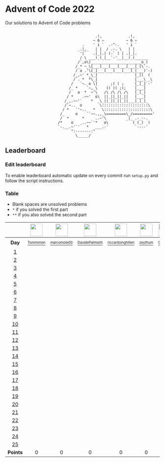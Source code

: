 # Advent of Code 2022
Our solutions to Advent of Code problems 

```

                                         .!,            .!,
                                        ~ 6 ~          ~ 6 ~
                                   .    ' i `  .-^-.   ' i `
                                 _.|,_   | |  / .-. \   | |
                                  '|`   .|_|.| (-` ) | .|_|.
                                  / \ ___)_(_|__`-'__|__)_(______
                                 /`,o\)_______________________o_(
                                /_* ~_\[___]___[___]___[___[_[\`-.
                                / o .'\[_]___[___]___[___]_[___)`-)
                               /_,~' *_\_]                 [_[(  (
                               /`. *  *\_]                 [___\ _\
                              /   `~. o \]      ;( ( ;     [_[_]`-'
                             /_ *    `~,_\    (( )( ;(;    [___]
                             /   o  *  ~'\   /\ /\ /\ /\   [_[_]
                            / *    .~~'  o\  ||_||_||_||   [___]
                           /_,.~~'`    *  _\_||_||_||_||___[_[_]_
                           /`~..  o        \:::::::::::::::::::::\
                          / *   `'~..   *   \:::::::::::::::::::::\
                         /_     o    ``~~.,,_\=========\_/========='
                         /  *      *     ..~'\         _|_ .-_--.
                        /*    o   _..~~`'*   o\           ( (_)  )
                        `-.__.~'`'   *   ___.-'            `----'
                              ":-------:"
                                \_____/
```

## Leaderboard

### Edit leaderboard
To enable leaderboard automatic update on every commit run `setup.py` and
follow the script instructions.

### Table
- Blank spaces are unsolved problems
- `*` if you solved the first part
- `**` if you also solved the second part

<!---LEADERBOARD_GRID_BEGIN:1669824848
Tommimon,https://avatars.githubusercontent.com/u/37435103?v=4
Gonduls,https://avatars.githubusercontent.com/u/74541475?v=4
Marco Molè,https://avatars.githubusercontent.com/u/57618578?v=4,marcomole00
marcoparadina,https://avatars.githubusercontent.com/u/18370800?v=4
MatteoBlack,https://avatars.githubusercontent.com/u/62394493?v=4,IronBlack,MatteoBlack
matteomiceli,https://avatars.githubusercontent.com/u/58422802?v=4
Davide Palmiotti,https://avatars.githubusercontent.com/u/36343432?v=4
Puricelli,https://avatars.githubusercontent.com/u/80168364?v=4
riccardo-negri,https://avatars.githubusercontent.com/u/67798955?v=4
riccardoinghilleri,https://avatars.githubusercontent.com/u/100593859?v=4
Alessandro Nazzari,https://avatars.githubusercontent.com/u/24700291?v=4,zoythum
LEADERBOARD_GRID_END--->
| | <a href="https://github.com/Tommimon"><img src="https://avatars.githubusercontent.com/u/37435103?v=4" width="40" height="40"/></a> | <a href="https://github.com/marcomole00"><img src="https://avatars.githubusercontent.com/u/57618578?v=4" width="40" height="40"/></a> | <a href="https://github.com/DavidePalmiotti"><img src="https://avatars.githubusercontent.com/u/36343432?v=4" width="40" height="40"/></a> | <a href="https://github.com/riccardoinghilleri"><img src="https://avatars.githubusercontent.com/u/100593859?v=4" width="40" height="40"/></a> | <a href="https://github.com/zoythum"><img src="https://avatars.githubusercontent.com/u/24700291?v=4" width="40" height="40"/></a> | <a href="https://github.com/Gonduls"><img src="https://avatars.githubusercontent.com/u/74541475?v=4" width="40" height="40"/></a> | <a href="https://github.com/marcoparadina"><img src="https://avatars.githubusercontent.com/u/18370800?v=4" width="40" height="40"/></a> | <a href="https://github.com/riccardo-negri"><img src="https://avatars.githubusercontent.com/u/67798955?v=4" width="40" height="40"/></a> | <a href="https://github.com/IronBlack"><img src="https://avatars.githubusercontent.com/u/62394493?v=4" width="40" height="40"/></a> | <a href="https://github.com/Puricelli"><img src="https://avatars.githubusercontent.com/u/80168364?v=4" width="40" height="40"/></a> |
| :---: | :---: | :---: | :---: | :---: | :---: | :---: | :---: | :---: | :---: | :---: |
| **Day** | <a href="https://github.com/Tommimon"><sup><sub>Tommimon</sub></sup></a> | <a href="https://github.com/marcomole00"><sup><sub>marcomole00</sub></sup></a> | <a href="https://github.com/DavidePalmiotti"><sup><sub>DavidePalmiotti</sub></sup></a> | <a href="https://github.com/riccardoinghilleri"><sup><sub>riccardoinghilleri</sub></sup></a> | <a href="https://github.com/zoythum"><sup><sub>zoythum</sub></sup></a> | <a href="https://github.com/Gonduls"><sup><sub>Gonduls</sub></sup></a> | <a href="https://github.com/marcoparadina"><sup><sub>marcoparadina</sub></sup></a> | <a href="https://github.com/riccardo-negri"><sup><sub>riccardo-negri</sub></sup></a> | <a href="https://github.com/IronBlack"><sup><sub>MatteoBlack</sub></sup></a> | <a href="https://github.com/Puricelli"><sup><sub>Puricelli</sub></sup></a> |
| [1][d1] | [ ][d1u0] | [ ][d1u1] | [ ][d1u2] | [ ][d1u3] | [ ][d1u4] | [ ][d1u5] | [ ][d1u6] | [ ][d1u7] | [ ][d1u8] | [ ][d1u9] |
| [2][d2] | [ ][d2u0] | [ ][d2u1] | [ ][d2u2] | [ ][d2u3] | [ ][d2u4] | [ ][d2u5] | [ ][d2u6] | [ ][d2u7] | [ ][d2u8] | [ ][d2u9] |
| [3][d3] | [ ][d3u0] | [ ][d3u1] | [ ][d3u2] | [ ][d3u3] | [ ][d3u4] | [ ][d3u5] | [ ][d3u6] | [ ][d3u7] | [ ][d3u8] | [ ][d3u9] |
| [4][d4] | [ ][d4u0] | [ ][d4u1] | [ ][d4u2] | [ ][d4u3] | [ ][d4u4] | [ ][d4u5] | [ ][d4u6] | [ ][d4u7] | [ ][d4u8] | [ ][d4u9] |
| [5][d5] | [ ][d5u0] | [ ][d5u1] | [ ][d5u2] | [ ][d5u3] | [ ][d5u4] | [ ][d5u5] | [ ][d5u6] | [ ][d5u7] | [ ][d5u8] | [ ][d5u9] |
| [6][d6] | [ ][d6u0] | [ ][d6u1] | [ ][d6u2] | [ ][d6u3] | [ ][d6u4] | [ ][d6u5] | [ ][d6u6] | [ ][d6u7] | [ ][d6u8] | [ ][d6u9] |
| [7][d7] | [ ][d7u0] | [ ][d7u1] | [ ][d7u2] | [ ][d7u3] | [ ][d7u4] | [ ][d7u5] | [ ][d7u6] | [ ][d7u7] | [ ][d7u8] | [ ][d7u9] |
| [8][d8] | [ ][d8u0] | [ ][d8u1] | [ ][d8u2] | [ ][d8u3] | [ ][d8u4] | [ ][d8u5] | [ ][d8u6] | [ ][d8u7] | [ ][d8u8] | [ ][d8u9] |
| [9][d9] | [ ][d9u0] | [ ][d9u1] | [ ][d9u2] | [ ][d9u3] | [ ][d9u4] | [ ][d9u5] | [ ][d9u6] | [ ][d9u7] | [ ][d9u8] | [ ][d9u9] |
| [10][d10] | [ ][d10u0] | [ ][d10u1] | [ ][d10u2] | [ ][d10u3] | [ ][d10u4] | [ ][d10u5] | [ ][d10u6] | [ ][d10u7] | [ ][d10u8] | [ ][d10u9] |
| [11][d11] | [ ][d11u0] | [ ][d11u1] | [ ][d11u2] | [ ][d11u3] | [ ][d11u4] | [ ][d11u5] | [ ][d11u6] | [ ][d11u7] | [ ][d11u8] | [ ][d11u9] |
| [12][d12] | [ ][d12u0] | [ ][d12u1] | [ ][d12u2] | [ ][d12u3] | [ ][d12u4] | [ ][d12u5] | [ ][d12u6] | [ ][d12u7] | [ ][d12u8] | [ ][d12u9] |
| [13][d13] | [ ][d13u0] | [ ][d13u1] | [ ][d13u2] | [ ][d13u3] | [ ][d13u4] | [ ][d13u5] | [ ][d13u6] | [ ][d13u7] | [ ][d13u8] | [ ][d13u9] |
| [14][d14] | [ ][d14u0] | [ ][d14u1] | [ ][d14u2] | [ ][d14u3] | [ ][d14u4] | [ ][d14u5] | [ ][d14u6] | [ ][d14u7] | [ ][d14u8] | [ ][d14u9] |
| [15][d15] | [ ][d15u0] | [ ][d15u1] | [ ][d15u2] | [ ][d15u3] | [ ][d15u4] | [ ][d15u5] | [ ][d15u6] | [ ][d15u7] | [ ][d15u8] | [ ][d15u9] |
| [16][d16] | [ ][d16u0] | [ ][d16u1] | [ ][d16u2] | [ ][d16u3] | [ ][d16u4] | [ ][d16u5] | [ ][d16u6] | [ ][d16u7] | [ ][d16u8] | [ ][d16u9] |
| [17][d17] | [ ][d17u0] | [ ][d17u1] | [ ][d17u2] | [ ][d17u3] | [ ][d17u4] | [ ][d17u5] | [ ][d17u6] | [ ][d17u7] | [ ][d17u8] | [ ][d17u9] |
| [18][d18] | [ ][d18u0] | [ ][d18u1] | [ ][d18u2] | [ ][d18u3] | [ ][d18u4] | [ ][d18u5] | [ ][d18u6] | [ ][d18u7] | [ ][d18u8] | [ ][d18u9] |
| [19][d19] | [ ][d19u0] | [ ][d19u1] | [ ][d19u2] | [ ][d19u3] | [ ][d19u4] | [ ][d19u5] | [ ][d19u6] | [ ][d19u7] | [ ][d19u8] | [ ][d19u9] |
| [20][d20] | [ ][d20u0] | [ ][d20u1] | [ ][d20u2] | [ ][d20u3] | [ ][d20u4] | [ ][d20u5] | [ ][d20u6] | [ ][d20u7] | [ ][d20u8] | [ ][d20u9] |
| [21][d21] | [ ][d21u0] | [ ][d21u1] | [ ][d21u2] | [ ][d21u3] | [ ][d21u4] | [ ][d21u5] | [ ][d21u6] | [ ][d21u7] | [ ][d21u8] | [ ][d21u9] |
| [22][d22] | [ ][d22u0] | [ ][d22u1] | [ ][d22u2] | [ ][d22u3] | [ ][d22u4] | [ ][d22u5] | [ ][d22u6] | [ ][d22u7] | [ ][d22u8] | [ ][d22u9] |
| [23][d23] | [ ][d23u0] | [ ][d23u1] | [ ][d23u2] | [ ][d23u3] | [ ][d23u4] | [ ][d23u5] | [ ][d23u6] | [ ][d23u7] | [ ][d23u8] | [ ][d23u9] |
| [24][d24] | [ ][d24u0] | [ ][d24u1] | [ ][d24u2] | [ ][d24u3] | [ ][d24u4] | [ ][d24u5] | [ ][d24u6] | [ ][d24u7] | [ ][d24u8] | [ ][d24u9] |
| [25][d25] | [ ][d25u0] | [ ][d25u1] | [ ][d25u2] | [ ][d25u3] | [ ][d25u4] | [ ][d25u5] | [ ][d25u6] | [ ][d25u7] | [ ][d25u8] | [ ][d25u9] |
| **Points** | 0 | 0 | 0 | 0 | 0 | 0 | 0 | 0 | 0 | 0 |


[d1]: https://adventofcode.com/2022/day/1
[d2]: https://adventofcode.com/2022/day/2
[d3]: https://adventofcode.com/2022/day/3
[d4]: https://adventofcode.com/2022/day/4
[d5]: https://adventofcode.com/2022/day/5
[d6]: https://adventofcode.com/2022/day/6
[d7]: https://adventofcode.com/2022/day/7
[d8]: https://adventofcode.com/2022/day/8
[d9]: https://adventofcode.com/2022/day/9
[d10]: https://adventofcode.com/2022/day/10
[d11]: https://adventofcode.com/2022/day/11
[d12]: https://adventofcode.com/2022/day/12
[d13]: https://adventofcode.com/2022/day/13
[d14]: https://adventofcode.com/2022/day/14
[d15]: https://adventofcode.com/2022/day/15
[d16]: https://adventofcode.com/2022/day/16
[d17]: https://adventofcode.com/2022/day/17
[d18]: https://adventofcode.com/2022/day/18
[d19]: https://adventofcode.com/2022/day/19
[d20]: https://adventofcode.com/2022/day/20
[d21]: https://adventofcode.com/2022/day/21
[d22]: https://adventofcode.com/2022/day/22
[d23]: https://adventofcode.com/2022/day/23
[d24]: https://adventofcode.com/2022/day/24
[d25]: https://adventofcode.com/2022/day/25


[d1u0]: https://github.com/Tommimon/advent-of-code-2022/tree/master/Tommimon/1
[d1u1]: https://github.com/Tommimon/advent-of-code-2022/tree/master/marcomole00/1
[d1u2]: https://github.com/Tommimon/advent-of-code-2022/tree/master/DavidePalmiotti/1
[d1u3]: https://github.com/Tommimon/advent-of-code-2022/tree/master/riccardoinghilleri/1
[d1u4]: https://github.com/Tommimon/advent-of-code-2022/tree/master/zoythum/1
[d1u5]: https://github.com/Tommimon/advent-of-code-2022/tree/master/Gonduls/1
[d1u6]: https://github.com/Tommimon/advent-of-code-2022/tree/master/marcoparadina/1
[d1u7]: https://github.com/Tommimon/advent-of-code-2022/tree/master/riccardo-negri/1
[d1u8]: https://github.com/Tommimon/advent-of-code-2022/tree/master/MatteoBlack/1
[d1u9]: https://github.com/Tommimon/advent-of-code-2022/tree/master/Puricelli/1
[d2u0]: https://github.com/Tommimon/advent-of-code-2022/tree/master/Tommimon/2
[d2u1]: https://github.com/Tommimon/advent-of-code-2022/tree/master/marcomole00/2
[d2u2]: https://github.com/Tommimon/advent-of-code-2022/tree/master/DavidePalmiotti/2
[d2u3]: https://github.com/Tommimon/advent-of-code-2022/tree/master/riccardoinghilleri/2
[d2u4]: https://github.com/Tommimon/advent-of-code-2022/tree/master/zoythum/2
[d2u5]: https://github.com/Tommimon/advent-of-code-2022/tree/master/Gonduls/2
[d2u6]: https://github.com/Tommimon/advent-of-code-2022/tree/master/marcoparadina/2
[d2u7]: https://github.com/Tommimon/advent-of-code-2022/tree/master/riccardo-negri/2
[d2u8]: https://github.com/Tommimon/advent-of-code-2022/tree/master/MatteoBlack/2
[d2u9]: https://github.com/Tommimon/advent-of-code-2022/tree/master/Puricelli/2
[d3u0]: https://github.com/Tommimon/advent-of-code-2022/tree/master/Tommimon/3
[d3u1]: https://github.com/Tommimon/advent-of-code-2022/tree/master/marcomole00/3
[d3u2]: https://github.com/Tommimon/advent-of-code-2022/tree/master/DavidePalmiotti/3
[d3u3]: https://github.com/Tommimon/advent-of-code-2022/tree/master/riccardoinghilleri/3
[d3u4]: https://github.com/Tommimon/advent-of-code-2022/tree/master/zoythum/3
[d3u5]: https://github.com/Tommimon/advent-of-code-2022/tree/master/Gonduls/3
[d3u6]: https://github.com/Tommimon/advent-of-code-2022/tree/master/marcoparadina/3
[d3u7]: https://github.com/Tommimon/advent-of-code-2022/tree/master/riccardo-negri/3
[d3u8]: https://github.com/Tommimon/advent-of-code-2022/tree/master/MatteoBlack/3
[d3u9]: https://github.com/Tommimon/advent-of-code-2022/tree/master/Puricelli/3
[d4u0]: https://github.com/Tommimon/advent-of-code-2022/tree/master/Tommimon/4
[d4u1]: https://github.com/Tommimon/advent-of-code-2022/tree/master/marcomole00/4
[d4u2]: https://github.com/Tommimon/advent-of-code-2022/tree/master/DavidePalmiotti/4
[d4u3]: https://github.com/Tommimon/advent-of-code-2022/tree/master/riccardoinghilleri/4
[d4u4]: https://github.com/Tommimon/advent-of-code-2022/tree/master/zoythum/4
[d4u5]: https://github.com/Tommimon/advent-of-code-2022/tree/master/Gonduls/4
[d4u6]: https://github.com/Tommimon/advent-of-code-2022/tree/master/marcoparadina/4
[d4u7]: https://github.com/Tommimon/advent-of-code-2022/tree/master/riccardo-negri/4
[d4u8]: https://github.com/Tommimon/advent-of-code-2022/tree/master/MatteoBlack/4
[d4u9]: https://github.com/Tommimon/advent-of-code-2022/tree/master/Puricelli/4
[d5u0]: https://github.com/Tommimon/advent-of-code-2022/tree/master/Tommimon/5
[d5u1]: https://github.com/Tommimon/advent-of-code-2022/tree/master/marcomole00/5
[d5u2]: https://github.com/Tommimon/advent-of-code-2022/tree/master/DavidePalmiotti/5
[d5u3]: https://github.com/Tommimon/advent-of-code-2022/tree/master/riccardoinghilleri/5
[d5u4]: https://github.com/Tommimon/advent-of-code-2022/tree/master/zoythum/5
[d5u5]: https://github.com/Tommimon/advent-of-code-2022/tree/master/Gonduls/5
[d5u6]: https://github.com/Tommimon/advent-of-code-2022/tree/master/marcoparadina/5
[d5u7]: https://github.com/Tommimon/advent-of-code-2022/tree/master/riccardo-negri/5
[d5u8]: https://github.com/Tommimon/advent-of-code-2022/tree/master/MatteoBlack/5
[d5u9]: https://github.com/Tommimon/advent-of-code-2022/tree/master/Puricelli/5
[d6u0]: https://github.com/Tommimon/advent-of-code-2022/tree/master/Tommimon/6
[d6u1]: https://github.com/Tommimon/advent-of-code-2022/tree/master/marcomole00/6
[d6u2]: https://github.com/Tommimon/advent-of-code-2022/tree/master/DavidePalmiotti/6
[d6u3]: https://github.com/Tommimon/advent-of-code-2022/tree/master/riccardoinghilleri/6
[d6u4]: https://github.com/Tommimon/advent-of-code-2022/tree/master/zoythum/6
[d6u5]: https://github.com/Tommimon/advent-of-code-2022/tree/master/Gonduls/6
[d6u6]: https://github.com/Tommimon/advent-of-code-2022/tree/master/marcoparadina/6
[d6u7]: https://github.com/Tommimon/advent-of-code-2022/tree/master/riccardo-negri/6
[d6u8]: https://github.com/Tommimon/advent-of-code-2022/tree/master/MatteoBlack/6
[d6u9]: https://github.com/Tommimon/advent-of-code-2022/tree/master/Puricelli/6
[d7u0]: https://github.com/Tommimon/advent-of-code-2022/tree/master/Tommimon/7
[d7u1]: https://github.com/Tommimon/advent-of-code-2022/tree/master/marcomole00/7
[d7u2]: https://github.com/Tommimon/advent-of-code-2022/tree/master/DavidePalmiotti/7
[d7u3]: https://github.com/Tommimon/advent-of-code-2022/tree/master/riccardoinghilleri/7
[d7u4]: https://github.com/Tommimon/advent-of-code-2022/tree/master/zoythum/7
[d7u5]: https://github.com/Tommimon/advent-of-code-2022/tree/master/Gonduls/7
[d7u6]: https://github.com/Tommimon/advent-of-code-2022/tree/master/marcoparadina/7
[d7u7]: https://github.com/Tommimon/advent-of-code-2022/tree/master/riccardo-negri/7
[d7u8]: https://github.com/Tommimon/advent-of-code-2022/tree/master/MatteoBlack/7
[d7u9]: https://github.com/Tommimon/advent-of-code-2022/tree/master/Puricelli/7
[d8u0]: https://github.com/Tommimon/advent-of-code-2022/tree/master/Tommimon/8
[d8u1]: https://github.com/Tommimon/advent-of-code-2022/tree/master/marcomole00/8
[d8u2]: https://github.com/Tommimon/advent-of-code-2022/tree/master/DavidePalmiotti/8
[d8u3]: https://github.com/Tommimon/advent-of-code-2022/tree/master/riccardoinghilleri/8
[d8u4]: https://github.com/Tommimon/advent-of-code-2022/tree/master/zoythum/8
[d8u5]: https://github.com/Tommimon/advent-of-code-2022/tree/master/Gonduls/8
[d8u6]: https://github.com/Tommimon/advent-of-code-2022/tree/master/marcoparadina/8
[d8u7]: https://github.com/Tommimon/advent-of-code-2022/tree/master/riccardo-negri/8
[d8u8]: https://github.com/Tommimon/advent-of-code-2022/tree/master/MatteoBlack/8
[d8u9]: https://github.com/Tommimon/advent-of-code-2022/tree/master/Puricelli/8
[d9u0]: https://github.com/Tommimon/advent-of-code-2022/tree/master/Tommimon/9
[d9u1]: https://github.com/Tommimon/advent-of-code-2022/tree/master/marcomole00/9
[d9u2]: https://github.com/Tommimon/advent-of-code-2022/tree/master/DavidePalmiotti/9
[d9u3]: https://github.com/Tommimon/advent-of-code-2022/tree/master/riccardoinghilleri/9
[d9u4]: https://github.com/Tommimon/advent-of-code-2022/tree/master/zoythum/9
[d9u5]: https://github.com/Tommimon/advent-of-code-2022/tree/master/Gonduls/9
[d9u6]: https://github.com/Tommimon/advent-of-code-2022/tree/master/marcoparadina/9
[d9u7]: https://github.com/Tommimon/advent-of-code-2022/tree/master/riccardo-negri/9
[d9u8]: https://github.com/Tommimon/advent-of-code-2022/tree/master/MatteoBlack/9
[d9u9]: https://github.com/Tommimon/advent-of-code-2022/tree/master/Puricelli/9
[d10u0]: https://github.com/Tommimon/advent-of-code-2022/tree/master/Tommimon/10
[d10u1]: https://github.com/Tommimon/advent-of-code-2022/tree/master/marcomole00/10
[d10u2]: https://github.com/Tommimon/advent-of-code-2022/tree/master/DavidePalmiotti/10
[d10u3]: https://github.com/Tommimon/advent-of-code-2022/tree/master/riccardoinghilleri/10
[d10u4]: https://github.com/Tommimon/advent-of-code-2022/tree/master/zoythum/10
[d10u5]: https://github.com/Tommimon/advent-of-code-2022/tree/master/Gonduls/10
[d10u6]: https://github.com/Tommimon/advent-of-code-2022/tree/master/marcoparadina/10
[d10u7]: https://github.com/Tommimon/advent-of-code-2022/tree/master/riccardo-negri/10
[d10u8]: https://github.com/Tommimon/advent-of-code-2022/tree/master/MatteoBlack/10
[d10u9]: https://github.com/Tommimon/advent-of-code-2022/tree/master/Puricelli/10
[d11u0]: https://github.com/Tommimon/advent-of-code-2022/tree/master/Tommimon/11
[d11u1]: https://github.com/Tommimon/advent-of-code-2022/tree/master/marcomole00/11
[d11u2]: https://github.com/Tommimon/advent-of-code-2022/tree/master/DavidePalmiotti/11
[d11u3]: https://github.com/Tommimon/advent-of-code-2022/tree/master/riccardoinghilleri/11
[d11u4]: https://github.com/Tommimon/advent-of-code-2022/tree/master/zoythum/11
[d11u5]: https://github.com/Tommimon/advent-of-code-2022/tree/master/Gonduls/11
[d11u6]: https://github.com/Tommimon/advent-of-code-2022/tree/master/marcoparadina/11
[d11u7]: https://github.com/Tommimon/advent-of-code-2022/tree/master/riccardo-negri/11
[d11u8]: https://github.com/Tommimon/advent-of-code-2022/tree/master/MatteoBlack/11
[d11u9]: https://github.com/Tommimon/advent-of-code-2022/tree/master/Puricelli/11
[d12u0]: https://github.com/Tommimon/advent-of-code-2022/tree/master/Tommimon/12
[d12u1]: https://github.com/Tommimon/advent-of-code-2022/tree/master/marcomole00/12
[d12u2]: https://github.com/Tommimon/advent-of-code-2022/tree/master/DavidePalmiotti/12
[d12u3]: https://github.com/Tommimon/advent-of-code-2022/tree/master/riccardoinghilleri/12
[d12u4]: https://github.com/Tommimon/advent-of-code-2022/tree/master/zoythum/12
[d12u5]: https://github.com/Tommimon/advent-of-code-2022/tree/master/Gonduls/12
[d12u6]: https://github.com/Tommimon/advent-of-code-2022/tree/master/marcoparadina/12
[d12u7]: https://github.com/Tommimon/advent-of-code-2022/tree/master/riccardo-negri/12
[d12u8]: https://github.com/Tommimon/advent-of-code-2022/tree/master/MatteoBlack/12
[d12u9]: https://github.com/Tommimon/advent-of-code-2022/tree/master/Puricelli/12
[d13u0]: https://github.com/Tommimon/advent-of-code-2022/tree/master/Tommimon/13
[d13u1]: https://github.com/Tommimon/advent-of-code-2022/tree/master/marcomole00/13
[d13u2]: https://github.com/Tommimon/advent-of-code-2022/tree/master/DavidePalmiotti/13
[d13u3]: https://github.com/Tommimon/advent-of-code-2022/tree/master/riccardoinghilleri/13
[d13u4]: https://github.com/Tommimon/advent-of-code-2022/tree/master/zoythum/13
[d13u5]: https://github.com/Tommimon/advent-of-code-2022/tree/master/Gonduls/13
[d13u6]: https://github.com/Tommimon/advent-of-code-2022/tree/master/marcoparadina/13
[d13u7]: https://github.com/Tommimon/advent-of-code-2022/tree/master/riccardo-negri/13
[d13u8]: https://github.com/Tommimon/advent-of-code-2022/tree/master/MatteoBlack/13
[d13u9]: https://github.com/Tommimon/advent-of-code-2022/tree/master/Puricelli/13
[d14u0]: https://github.com/Tommimon/advent-of-code-2022/tree/master/Tommimon/14
[d14u1]: https://github.com/Tommimon/advent-of-code-2022/tree/master/marcomole00/14
[d14u2]: https://github.com/Tommimon/advent-of-code-2022/tree/master/DavidePalmiotti/14
[d14u3]: https://github.com/Tommimon/advent-of-code-2022/tree/master/riccardoinghilleri/14
[d14u4]: https://github.com/Tommimon/advent-of-code-2022/tree/master/zoythum/14
[d14u5]: https://github.com/Tommimon/advent-of-code-2022/tree/master/Gonduls/14
[d14u6]: https://github.com/Tommimon/advent-of-code-2022/tree/master/marcoparadina/14
[d14u7]: https://github.com/Tommimon/advent-of-code-2022/tree/master/riccardo-negri/14
[d14u8]: https://github.com/Tommimon/advent-of-code-2022/tree/master/MatteoBlack/14
[d14u9]: https://github.com/Tommimon/advent-of-code-2022/tree/master/Puricelli/14
[d15u0]: https://github.com/Tommimon/advent-of-code-2022/tree/master/Tommimon/15
[d15u1]: https://github.com/Tommimon/advent-of-code-2022/tree/master/marcomole00/15
[d15u2]: https://github.com/Tommimon/advent-of-code-2022/tree/master/DavidePalmiotti/15
[d15u3]: https://github.com/Tommimon/advent-of-code-2022/tree/master/riccardoinghilleri/15
[d15u4]: https://github.com/Tommimon/advent-of-code-2022/tree/master/zoythum/15
[d15u5]: https://github.com/Tommimon/advent-of-code-2022/tree/master/Gonduls/15
[d15u6]: https://github.com/Tommimon/advent-of-code-2022/tree/master/marcoparadina/15
[d15u7]: https://github.com/Tommimon/advent-of-code-2022/tree/master/riccardo-negri/15
[d15u8]: https://github.com/Tommimon/advent-of-code-2022/tree/master/MatteoBlack/15
[d15u9]: https://github.com/Tommimon/advent-of-code-2022/tree/master/Puricelli/15
[d16u0]: https://github.com/Tommimon/advent-of-code-2022/tree/master/Tommimon/16
[d16u1]: https://github.com/Tommimon/advent-of-code-2022/tree/master/marcomole00/16
[d16u2]: https://github.com/Tommimon/advent-of-code-2022/tree/master/DavidePalmiotti/16
[d16u3]: https://github.com/Tommimon/advent-of-code-2022/tree/master/riccardoinghilleri/16
[d16u4]: https://github.com/Tommimon/advent-of-code-2022/tree/master/zoythum/16
[d16u5]: https://github.com/Tommimon/advent-of-code-2022/tree/master/Gonduls/16
[d16u6]: https://github.com/Tommimon/advent-of-code-2022/tree/master/marcoparadina/16
[d16u7]: https://github.com/Tommimon/advent-of-code-2022/tree/master/riccardo-negri/16
[d16u8]: https://github.com/Tommimon/advent-of-code-2022/tree/master/MatteoBlack/16
[d16u9]: https://github.com/Tommimon/advent-of-code-2022/tree/master/Puricelli/16
[d17u0]: https://github.com/Tommimon/advent-of-code-2022/tree/master/Tommimon/17
[d17u1]: https://github.com/Tommimon/advent-of-code-2022/tree/master/marcomole00/17
[d17u2]: https://github.com/Tommimon/advent-of-code-2022/tree/master/DavidePalmiotti/17
[d17u3]: https://github.com/Tommimon/advent-of-code-2022/tree/master/riccardoinghilleri/17
[d17u4]: https://github.com/Tommimon/advent-of-code-2022/tree/master/zoythum/17
[d17u5]: https://github.com/Tommimon/advent-of-code-2022/tree/master/Gonduls/17
[d17u6]: https://github.com/Tommimon/advent-of-code-2022/tree/master/marcoparadina/17
[d17u7]: https://github.com/Tommimon/advent-of-code-2022/tree/master/riccardo-negri/17
[d17u8]: https://github.com/Tommimon/advent-of-code-2022/tree/master/MatteoBlack/17
[d17u9]: https://github.com/Tommimon/advent-of-code-2022/tree/master/Puricelli/17
[d18u0]: https://github.com/Tommimon/advent-of-code-2022/tree/master/Tommimon/18
[d18u1]: https://github.com/Tommimon/advent-of-code-2022/tree/master/marcomole00/18
[d18u2]: https://github.com/Tommimon/advent-of-code-2022/tree/master/DavidePalmiotti/18
[d18u3]: https://github.com/Tommimon/advent-of-code-2022/tree/master/riccardoinghilleri/18
[d18u4]: https://github.com/Tommimon/advent-of-code-2022/tree/master/zoythum/18
[d18u5]: https://github.com/Tommimon/advent-of-code-2022/tree/master/Gonduls/18
[d18u6]: https://github.com/Tommimon/advent-of-code-2022/tree/master/marcoparadina/18
[d18u7]: https://github.com/Tommimon/advent-of-code-2022/tree/master/riccardo-negri/18
[d18u8]: https://github.com/Tommimon/advent-of-code-2022/tree/master/MatteoBlack/18
[d18u9]: https://github.com/Tommimon/advent-of-code-2022/tree/master/Puricelli/18
[d19u0]: https://github.com/Tommimon/advent-of-code-2022/tree/master/Tommimon/19
[d19u1]: https://github.com/Tommimon/advent-of-code-2022/tree/master/marcomole00/19
[d19u2]: https://github.com/Tommimon/advent-of-code-2022/tree/master/DavidePalmiotti/19
[d19u3]: https://github.com/Tommimon/advent-of-code-2022/tree/master/riccardoinghilleri/19
[d19u4]: https://github.com/Tommimon/advent-of-code-2022/tree/master/zoythum/19
[d19u5]: https://github.com/Tommimon/advent-of-code-2022/tree/master/Gonduls/19
[d19u6]: https://github.com/Tommimon/advent-of-code-2022/tree/master/marcoparadina/19
[d19u7]: https://github.com/Tommimon/advent-of-code-2022/tree/master/riccardo-negri/19
[d19u8]: https://github.com/Tommimon/advent-of-code-2022/tree/master/MatteoBlack/19
[d19u9]: https://github.com/Tommimon/advent-of-code-2022/tree/master/Puricelli/19
[d20u0]: https://github.com/Tommimon/advent-of-code-2022/tree/master/Tommimon/20
[d20u1]: https://github.com/Tommimon/advent-of-code-2022/tree/master/marcomole00/20
[d20u2]: https://github.com/Tommimon/advent-of-code-2022/tree/master/DavidePalmiotti/20
[d20u3]: https://github.com/Tommimon/advent-of-code-2022/tree/master/riccardoinghilleri/20
[d20u4]: https://github.com/Tommimon/advent-of-code-2022/tree/master/zoythum/20
[d20u5]: https://github.com/Tommimon/advent-of-code-2022/tree/master/Gonduls/20
[d20u6]: https://github.com/Tommimon/advent-of-code-2022/tree/master/marcoparadina/20
[d20u7]: https://github.com/Tommimon/advent-of-code-2022/tree/master/riccardo-negri/20
[d20u8]: https://github.com/Tommimon/advent-of-code-2022/tree/master/MatteoBlack/20
[d20u9]: https://github.com/Tommimon/advent-of-code-2022/tree/master/Puricelli/20
[d21u0]: https://github.com/Tommimon/advent-of-code-2022/tree/master/Tommimon/21
[d21u1]: https://github.com/Tommimon/advent-of-code-2022/tree/master/marcomole00/21
[d21u2]: https://github.com/Tommimon/advent-of-code-2022/tree/master/DavidePalmiotti/21
[d21u3]: https://github.com/Tommimon/advent-of-code-2022/tree/master/riccardoinghilleri/21
[d21u4]: https://github.com/Tommimon/advent-of-code-2022/tree/master/zoythum/21
[d21u5]: https://github.com/Tommimon/advent-of-code-2022/tree/master/Gonduls/21
[d21u6]: https://github.com/Tommimon/advent-of-code-2022/tree/master/marcoparadina/21
[d21u7]: https://github.com/Tommimon/advent-of-code-2022/tree/master/riccardo-negri/21
[d21u8]: https://github.com/Tommimon/advent-of-code-2022/tree/master/MatteoBlack/21
[d21u9]: https://github.com/Tommimon/advent-of-code-2022/tree/master/Puricelli/21
[d22u0]: https://github.com/Tommimon/advent-of-code-2022/tree/master/Tommimon/22
[d22u1]: https://github.com/Tommimon/advent-of-code-2022/tree/master/marcomole00/22
[d22u2]: https://github.com/Tommimon/advent-of-code-2022/tree/master/DavidePalmiotti/22
[d22u3]: https://github.com/Tommimon/advent-of-code-2022/tree/master/riccardoinghilleri/22
[d22u4]: https://github.com/Tommimon/advent-of-code-2022/tree/master/zoythum/22
[d22u5]: https://github.com/Tommimon/advent-of-code-2022/tree/master/Gonduls/22
[d22u6]: https://github.com/Tommimon/advent-of-code-2022/tree/master/marcoparadina/22
[d22u7]: https://github.com/Tommimon/advent-of-code-2022/tree/master/riccardo-negri/22
[d22u8]: https://github.com/Tommimon/advent-of-code-2022/tree/master/MatteoBlack/22
[d22u9]: https://github.com/Tommimon/advent-of-code-2022/tree/master/Puricelli/22
[d23u0]: https://github.com/Tommimon/advent-of-code-2022/tree/master/Tommimon/23
[d23u1]: https://github.com/Tommimon/advent-of-code-2022/tree/master/marcomole00/23
[d23u2]: https://github.com/Tommimon/advent-of-code-2022/tree/master/DavidePalmiotti/23
[d23u3]: https://github.com/Tommimon/advent-of-code-2022/tree/master/riccardoinghilleri/23
[d23u4]: https://github.com/Tommimon/advent-of-code-2022/tree/master/zoythum/23
[d23u5]: https://github.com/Tommimon/advent-of-code-2022/tree/master/Gonduls/23
[d23u6]: https://github.com/Tommimon/advent-of-code-2022/tree/master/marcoparadina/23
[d23u7]: https://github.com/Tommimon/advent-of-code-2022/tree/master/riccardo-negri/23
[d23u8]: https://github.com/Tommimon/advent-of-code-2022/tree/master/MatteoBlack/23
[d23u9]: https://github.com/Tommimon/advent-of-code-2022/tree/master/Puricelli/23
[d24u0]: https://github.com/Tommimon/advent-of-code-2022/tree/master/Tommimon/24
[d24u1]: https://github.com/Tommimon/advent-of-code-2022/tree/master/marcomole00/24
[d24u2]: https://github.com/Tommimon/advent-of-code-2022/tree/master/DavidePalmiotti/24
[d24u3]: https://github.com/Tommimon/advent-of-code-2022/tree/master/riccardoinghilleri/24
[d24u4]: https://github.com/Tommimon/advent-of-code-2022/tree/master/zoythum/24
[d24u5]: https://github.com/Tommimon/advent-of-code-2022/tree/master/Gonduls/24
[d24u6]: https://github.com/Tommimon/advent-of-code-2022/tree/master/marcoparadina/24
[d24u7]: https://github.com/Tommimon/advent-of-code-2022/tree/master/riccardo-negri/24
[d24u8]: https://github.com/Tommimon/advent-of-code-2022/tree/master/MatteoBlack/24
[d24u9]: https://github.com/Tommimon/advent-of-code-2022/tree/master/Puricelli/24
[d25u0]: https://github.com/Tommimon/advent-of-code-2022/tree/master/Tommimon/25
[d25u1]: https://github.com/Tommimon/advent-of-code-2022/tree/master/marcomole00/25
[d25u2]: https://github.com/Tommimon/advent-of-code-2022/tree/master/DavidePalmiotti/25
[d25u3]: https://github.com/Tommimon/advent-of-code-2022/tree/master/riccardoinghilleri/25
[d25u4]: https://github.com/Tommimon/advent-of-code-2022/tree/master/zoythum/25
[d25u5]: https://github.com/Tommimon/advent-of-code-2022/tree/master/Gonduls/25
[d25u6]: https://github.com/Tommimon/advent-of-code-2022/tree/master/marcoparadina/25
[d25u7]: https://github.com/Tommimon/advent-of-code-2022/tree/master/riccardo-negri/25
[d25u8]: https://github.com/Tommimon/advent-of-code-2022/tree/master/MatteoBlack/25
[d25u9]: https://github.com/Tommimon/advent-of-code-2022/tree/master/Puricelli/25